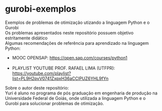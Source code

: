# gurobi-exemplos
Exemplos de problemas de otimização utizando a linguagem Python e o Gurobi <br>
Os problemas apresentados neste repositório possuem objetivo estritamente didático <br>
Algumas recomendações de referência para aprendizado na linguagem Python:
- MOOC OPENSAP: https://open.sap.com/courses/python1 <br> <br>
- PLAYLIST YOUTUBE PROF. RAFAEL LIMA (UTFPR): https://youtube.com/playlist?list=PL9H2pvV0741ZxpxH36aCClPUZ6YHL9fYn <br>

Sobre o autor deste repositório:<br>
Yuri é aluno no programa de pós graduação em engenharia de produção na Universidade Federal de Goiás, onde utilizada a linguagem Python e o Gurobi para solucionar problemas de otimização.
